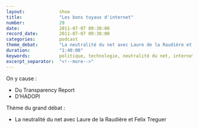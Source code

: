 ```yaml
---
layout:             show
title:              "Les bons tuyaux d'internet"
number:             29
date:               2011-07-07 09:30:00
record_date:        2011-07-07 09:30:00
categories:         podcast
theme_debat:        "La neutralité du net avec Laure de la Raudière et Felix Treguer."
duration:           "1:40:00"
keywords:           politique, technologie, neutralité du net, internet, neutrality
excerpt_separator:  "<!--more-->"
---
```



On y cause :

- Du Transparency Report
- D’HADOPI

Thème du grand débat :

- La neutralité du net avec Laure de la Raudière et Felix Treguer
